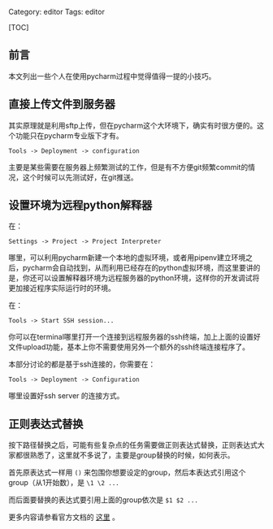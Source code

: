 Category: editor
Tags: editor

[TOC]

## 前言

本文列出一些个人在使用pycharm过程中觉得值得一提的小技巧。

## 直接上传文件到服务器

其实原理就是利用sftp上传，但在pycharm这个大环境下，确实有时很方便的。这个功能只在pycharm专业版下才有。

```
Tools -> Deployment -> configuration
```

主要是某些需要在服务器上频繁测试的工作，但是有不方便git频繁commit的情况，这个时候可以先测试好，在git推送。



## 设置环境为远程python解释器

在：

```
Settings -> Project -> Project Interpreter
```

哪里，可以利用pycharm新建一个本地的虚拟环境，或者用pipenv建立环境之后，pycharm会自动找到，从而利用已经存在的python虚拟环境，而这里要讲的是，你还可以设置解释器环境为远程服务器的python环境，这样你的开发调试将更加接近程序实际运行时的环境。

在：

```
Tools -> Start SSH session...
```

你可以在terminal哪里打开一个连接到远程服务器的ssh终端，加上上面的设置好文件upload功能，基本上你不需要使用另外一个额外的ssh终端连接程序了。

本部分讨论的都是基于ssh连接的，你需要在：

```
Tools -> Deployment -> Configuration
```

哪里设置好ssh server 的连接方式。

## 正则表达式替换

按下路径替换之后，可能有些复杂点的任务需要做正则表达式替换，正则表达式大家都很熟悉了，这里就不多说了，主要是group替换的时候，如何表示。

首先原表达式一样用 `()` 来包围你想要设定的group，然后本表达式引用这个group（从1开始数），是 `\1 \2 ...` 

而后面要替换的表达式要引用上面的group依次是 `$1 $2 ...` 

更多内容请参看官方文档的 [这里](https://www.jetbrains.com/help/webstorm/2017.2/regular-expression-syntax-reference.html) 。